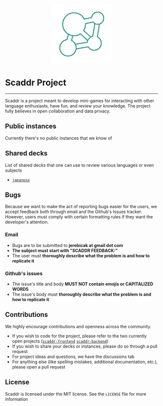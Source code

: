 
<p align="center">
    <img src=".imgs/icon.png" width="200"/>
</p>

# Scaddr Project 

---

Scaddr is a project meant to develop mini-games for interacting with other language enthusiasts, have fun, and review your knowledge. The project fully believes in open collaboration and data privacy. 


## Public instances

Currently there's no public instances that we know of 

## Shared decks 

List of shared decks that one can use to review various languages or even subjects

 - [`japanese`](decks/japanese)

## Bugs

Because we want to make the act of reporting bugs easier for the users, we accept feedback both through email and the Github's Issues tracker. However, users must comply with certain formatting rules if they want the developer's attention. 

### Email 

 - Bugs are to be submitted to **jerebicak at gmail dot com**
 - **The subject must start with "SCADDR FEEDBACK:"**
 - The user must **thoroughly describe what the problem is and how to replicate it**

### Github's issues

 - The issue's title and body **MUST NOT contain emojis or CAPITALIZED WORDS**
 - The issue's body must **thoroughly describe what the problem is and how to replicate it**

## Contributions 

We highly encourage contributions and openness across the community. 

 - If you wish to code for the project, please refer to the two currently open projects ([`scaddr-frontend`](https://github.com/scaddr/scaddr-frontend) [`scaddr-backend`](https://github.com/scaddr/scaddr-backend))
 - If you wish to share your decks or instances, please do so through a pull request
 - For project ideas and questions, we have the discussions tab
 - For anything else (like spelling mistakes, additional documentation, etc.), please open a pull request

## License 

Scaddr is licensed under the MIT license. See the `LICENSE` file for more information